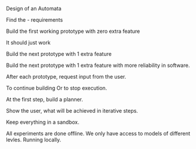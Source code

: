 Design of an Automata

Find the - requirements 


Build the first working prototype with zero extra feature 

It should just work


Build the next prototype with 1 extra feature 

Build the next prototype with 1 extra feature with more reliability in software. 


After each prototype,  request input from the user.

To continue building 
Or to stop execution. 

At the first step, build a planner.

Show the user, what will be achieved in iterative steps.

Keep everything in a sandbox. 

All experiments are done offline. We only have access to models of different levles. Running locally.
